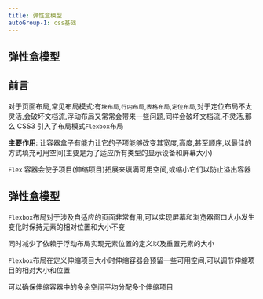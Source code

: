 ```yaml
---
title: 弹性盒模型
autoGroup-1: css基础
---
```


## 弹性盒模型

## 前言

对于页面布局,常见布局模式:有`块布局`,`行内布局`,`表格布局`,`定位布局`,对于定位布局不太灵活,会破坏文档流,浮动布局又常常会带来一些问题,同样会破坏文档流,不灵活,那么 CSS3 引入了布局模式`Flexbox`布局

**主要作用**: 让容器盒子有能力让它的子项能够改变其宽度,高度,甚至顺序,以最佳的方式填充可用空间(主要是为了适应所有类型的显示设备和屏幕大小)

`Flex` 容器会使子项目(伸缩项目)拓展来填满可用空间,或缩小它们以防止溢出容器

## 弹性盒模型

`Flexbox`布局对于涉及自适应的页面非常有用,可以实现屏幕和浏览器窗口大小发生变化时保持元素的相对位置和大小不变

同时减少了依赖于浮动布局实现元素位置的定义以及重置元素的大小

`Flexbox`布局在定义伸缩项目大小时伸缩容器会预留一些可用空间,可以调节伸缩项目的相对大小和位置

可以确保伸缩容器中的多余空间平均分配多个伸缩项目
